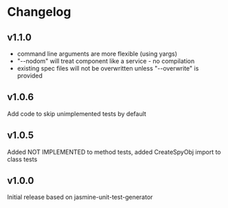 # Changelog

## v1.1.0
- command line arguments are more flexible (using yargs)
- "--nodom" will treat component like a service - no compilation
- existing spec files will not be overwritten unless "--overwrite" is provided

## v1.0.6
Add code to skip unimplemented tests by default

## v1.0.5

Added NOT IMPLEMENTED to method tests, added CreateSpyObj import to class tests

## v1.0.0

Initial release based on jasmine-unit-test-generator
